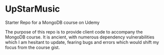 # UpStarMusic
Starter Repo for a MongoDB course on Udemy

The purpose of this repo is to provide client code to accompany the MongoDB course.
It is ancient, with numerous dependency vulnerabilities which I am hesitant to update, 
fearing bugs and errors which would shift my focus from the course gist.
